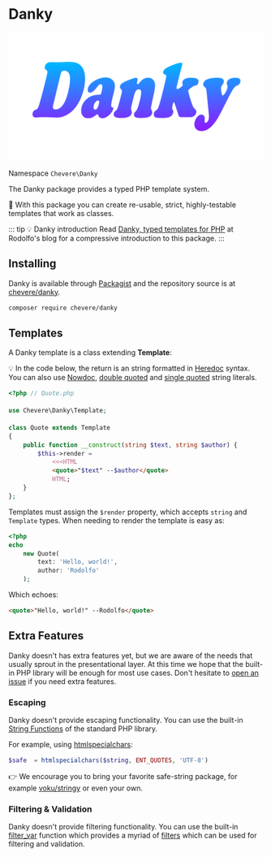 # Danky

![Danky](../src/packages/danky/danky-logo.svg)

Namespace `Chevere\Danky`

The Danky package provides a typed PHP template system.

👏 With this package you can create re-usable, strict, highly-testable templates that work as classes.

::: tip 💡 Danky introduction
 Read [Danky, typed templates for PHP](https://rodolfoberrios.com/2022/04/17/danky-typed-templates-php/) at Rodolfo's blog for a compressive introduction to this package.
:::

## Installing

Danky is available through [Packagist](https://packagist.org/packages/chevere/danky) and the repository source is at [chevere/danky](https://github.com/chevere/danky).

```sh
composer require chevere/danky
```

## Templates

A Danky template is a class extending **Template**:

💡 In the code below, the return is an string formatted in [Heredoc](https://www.php.net/manual/en/language.types.string.php#language.types.string.syntax.heredoc) syntax. You can also use [Nowdoc](https://www.php.net/manual/en/language.types.string.php#language.types.string.syntax.nowdoc), [double quoted](https://www.php.net/manual/en/language.types.string.php#language.types.string.syntax.double) and [single quoted](https://www.php.net/manual/en/language.types.string.php#language.types.string.syntax.single) string literals.

```php
<?php // Quote.php

use Chevere\Danky\Template;

class Quote extends Template
{
    public function __construct(string $text, string $author) {
        $this->render =
            <<<HTML
            <quote>"$text" --$author</quote>
            HTML;
    }
};
```

Templates must assign the `$render` property, which accepts `string` and `Template` types. When needing to render the template is easy as:

```php
<?php
echo
    new Quote(
        text: 'Hello, world!',
        author: 'Rodolfo'
    );
```

Which echoes:

```html
<quote>"Hello, world!" --Rodolfo</quote>
```

## Extra Features

Danky doesn't has extra features yet, but we are aware of the needs that usually sprout in the presentational layer. At this time we hope that the built-in PHP library will be enough for most use cases. Don't hesitate to [open an issue](https://github.com/chevere/danky/issues/new) if you need extra features.

### Escaping

Danky doesn't provide escaping functionality. You can use the built-in [String Functions](https://www.php.net/manual/en/ref.strings.php) of the standard PHP library.

For example, using [htmlspecialchars](https://www.php.net/manual/en/function.htmlspecialchars.php):

```php
$safe  = htmlspecialchars($string, ENT_QUOTES, 'UTF-8')
```

👉 We encourage you to bring your favorite safe-string package, for example [voku/stringy](https://packagist.org/packages/voku/stringy) or even your own.

### Filtering & Validation

Danky doesn't provide filtering functionality. You can use the built-in [filter_var](https://www.php.net/manual/en/function.filter-var.php) function which provides a myriad of [filters](https://www.php.net/manual/en/filter.filters.php) which can be used for filtering and validation.
